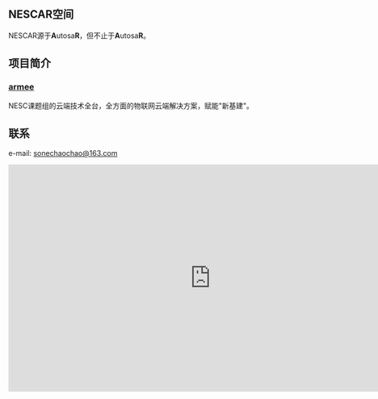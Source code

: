 ## NESCAR空间
NESCAR源于**A**utosa**R**，但不止于**A**utosa**R**。

## 项目简介
### [armee](https://armee.nescar.icu/)

NESC课题组的云端技术全台，全方面的物联网云端解决方案，赋能"新基建"。

## 联系

e-mail: sonechaochao@163.com

<iframe 
    width="800" 
    height="450" 
    src="https://v.miaopai.com/iframe?scid=SvyHaHOczsp7B6ftW86oqMMz62-h5ai6~Fwp8A__"
    frameborder="0" 
    allowfullscreen>
</iframe>
